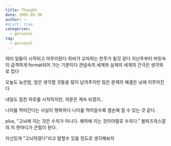 ```yaml
---
title: Thought
date: 2005-05-30
author: ~
#draft: true
categories:
  - personal
tag:
  - personal
---
```




여러 일들이 시작되고 마무리된다
희비가 교차하는 한주가 될것 같다
지난주부터 머릿속이 급격하게 format되어 가는 기분이다
관념속의 세계와 실제의 세계의 간극은 생각외로 컸다

오늘도 늦은밤,
밤은 생각할 것들을 많이 남겨주지만
많은 문제의 해결은 낮에 이루어진다

내일도 힘찬 하루를 시작하지만,
의문은 계속 되겠지..

나이를 먹어간다는 사실이 행복하다
나이를 먹어갈수록 겸손해 질 수 있는 것 같다.  

plus,
"고뇌에 지는 것은 수치가 아니다. 쾌락에 지는 것이야말로 수치다."
블뢰즈파스칼의 저 한마디가 큰힘이 된다.

자신있게 "고뇌하였다"라고 말할수 있을 정도로 생각해보자


 






